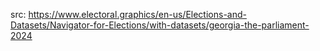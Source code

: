 src: https://www.electoral.graphics/en-us/Elections-and-Datasets/Navigator-for-Elections/with-datasets/georgia-the-parliament-2024